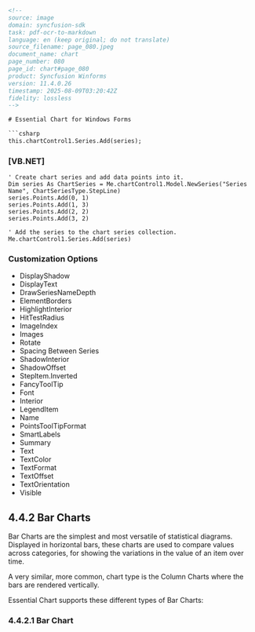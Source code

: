 ```html
<!-- 
source: image
domain: syncfusion-sdk
task: pdf-ocr-to-markdown
language: en (keep original; do not translate)
source_filename: page_080.jpeg
document_name: chart
page_number: 080
page_id: chart#page_080
product: Syncfusion Winforms
version: 11.4.0.26
timestamp: 2025-08-09T03:20:42Z
fidelity: lossless
-->

# Essential Chart for Windows Forms

```csharp
this.chartControl1.Series.Add(series);
```

### [VB.NET]
```vb.net
' Create chart series and add data points into it.
Dim series As ChartSeries = Me.chartControl1.Model.NewSeries("Series Name", ChartSeriesType.StepLine)
series.Points.Add(0, 1)
series.Points.Add(1, 3)
series.Points.Add(2, 2)
series.Points.Add(3, 2)

' Add the series to the chart series collection.
Me.chartControl1.Series.Add(series)
```

### Customization Options
- DisplayShadow
- DisplayText
- DrawSeriesNameDepth
- ElementBorders
- HighlightInterior
- HitTestRadius
- ImageIndex
- Images
- Rotate
- Spacing Between Series
- ShadowInterior
- ShadowOffset
- Stepltem.Inverted
- FancyToolTip
- Font
- Interior
- LegendItem
- Name
- PointsToolTipFormat
- SmartLabels
- Summary
- Text
- TextColor
- TextFormat
- TextOffset
- TextOrientation
- Visible

## 4.4.2 Bar Charts

Bar Charts are the simplest and most versatile of statistical diagrams. Displayed in horizontal bars, these charts are used to compare values across categories, for showing the variations in the value of an item over time.

A very similar, more common, chart type is the Column Charts where the bars are rendered vertically.

Essential Chart supports these different types of Bar Charts:

### 4.4.2.1 Bar Chart
